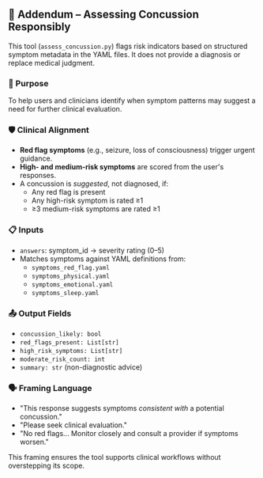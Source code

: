## 🧠 Addendum – Assessing Concussion Responsibly

This tool (`assess_concussion.py`) flags risk indicators based on structured symptom metadata in the YAML files. It does not provide a diagnosis or replace medical judgment.

### 🎯 Purpose
To help users and clinicians identify when symptom patterns may suggest a need for further clinical evaluation.

### 🛡️ Clinical Alignment
- **Red flag symptoms** (e.g., seizure, loss of consciousness) trigger urgent guidance.
- **High- and medium-risk symptoms** are scored from the user's responses.
- A concussion is *suggested*, not diagnosed, if:
  - Any red flag is present
  - Any high-risk symptom is rated ≥1
  - ≥3 medium-risk symptoms are rated ≥1

### 📋 Inputs
- `answers`: symptom_id → severity rating (0–5)
- Matches symptoms against YAML definitions from:
  - `symptoms_red_flag.yaml`
  - `symptoms_physical.yaml`
  - `symptoms_emotional.yaml`
  - `symptoms_sleep.yaml`

### 📤 Output Fields
- `concussion_likely: bool`
- `red_flags_present: List[str]`
- `high_risk_symptoms: List[str]`
- `moderate_risk_count: int`
- `summary: str` (non-diagnostic advice)

### 🗣️ Framing Language
- "This response suggests symptoms *consistent with* a potential concussion."
- "Please seek clinical evaluation."
- "No red flags... Monitor closely and consult a provider if symptoms worsen."

This framing ensures the tool supports clinical workflows without overstepping its scope.
